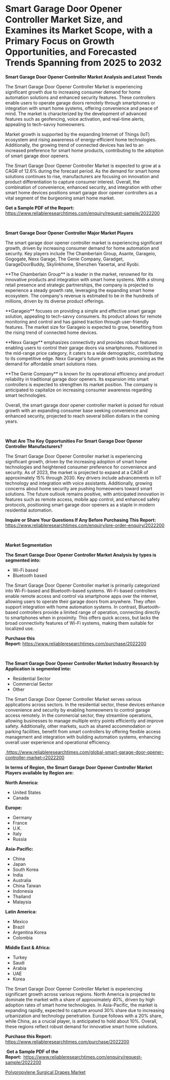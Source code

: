 <p><h1>Smart Garage Door Opener Controller Market Size, and Examines its Market Scope, with a Primary Focus on Growth Opportunities, and Forecasted Trends Spanning from 2025 to 2032</h1></p><p><strong>Smart Garage Door Opener Controller Market Analysis and Latest Trends</strong></p>
<p><p>The Smart Garage Door Opener Controller Market is experiencing significant growth due to increasing consumer demand for home automation solutions and enhanced security features. These controllers enable users to operate garage doors remotely through smartphones or integration with smart home systems, offering convenience and peace of mind. The market is characterized by the development of advanced features such as geofencing, voice activation, and real-time alerts, appealing to tech-savvy homeowners.</p><p>Market growth is supported by the expanding Internet of Things (IoT) ecosystem and rising awareness of energy-efficient home technologies. Additionally, the growing trend of connected devices has led to an increased preference for smart home products, contributing to the adoption of smart garage door openers.</p><p>The Smart Garage Door Opener Controller Market is expected to grow at a CAGR of 12.6% during the forecast period. As the demand for smart home solutions continues to rise, manufacturers are focusing on innovation and product differentiation to capture consumer interest. Overall, the combination of convenience, enhanced security, and integration with other smart home devices positions smart garage door opener controllers as a vital segment of the burgeoning smart home market.</p></p>
<p><strong>Get a Sample PDF of the Report:&nbsp;</strong> <a href="https://www.reliableresearchtimes.com/enquiry/request-sample/2022200?utm_campaign=2042&utm_medium=2&utm_source=Github&utm_content=ia&utm_term=29032025&utm_id=smart-garage-door-opener-controller">https://www.reliableresearchtimes.com/enquiry/request-sample/2022200</a></p>
<p>&nbsp;</p>
<p><strong>Smart Garage Door Opener Controller Major Market Players</strong></p>
<p><p>The smart garage door opener controller market is experiencing significant growth, driven by increasing consumer demand for home automation and security. Key players include The Chamberlain Group, Asante, Garageio, Gogogate, Nexx Garage, The Genie Company, Garadget, GarageDoorBuddy, Skylinkhome, Shenzhen Yaoertai, and Ryobi.</p><p>**The Chamberlain Group** is a leader in the market, renowned for its innovative products and integration with smart home systems. With a strong retail presence and strategic partnerships, the company is projected to experience a steady growth rate, leveraging the expanding smart home ecosystem. The company's revenue is estimated to be in the hundreds of millions, driven by its diverse product offerings.</p><p>**Garageio** focuses on providing a simple and effective smart garage solution, appealing to tech-savvy consumers. Its product allows for remote monitoring and control and has gained traction through user-friendly features. The market size for Garageio is expected to grow, benefiting from the rising trend of connected home devices.</p><p>**Nexx Garage** emphasizes connectivity and provides robust features enabling users to control their garage doors via smartphones. Positioned in the mid-range price category, it caters to a wide demographic, contributing to its competitive edge. Nexx Garage's future growth looks promising as the demand for affordable smart solutions rises.</p><p>**The Genie Company** is known for its operational efficiency and product reliability in traditional garage door openers. Its expansion into smart controllers is expected to strengthen its market position. The company is anticipated to capitalize on increasing consumer awareness regarding smart technologies.</p><p>Overall, the smart garage door opener controller market is poised for robust growth with an expanding consumer base seeking convenience and enhanced security, projected to reach several billion dollars in the coming years.</p></p>
<p>&nbsp;</p>
<p><strong>What Are The Key Opportunities For Smart Garage Door Opener Controller Manufacturers?</strong></p>
<p><p>The Smart Garage Door Opener Controller market is experiencing significant growth, driven by the increasing adoption of smart home technologies and heightened consumer preference for convenience and security. As of 2023, the market is projected to expand at a CAGR of approximately 15% through 2030. Key drivers include advancements in IoT technology and integration with voice assistants. Additionally, growing concerns about home security are pushing homeowners toward smart solutions. The future outlook remains positive, with anticipated innovation in features such as remote access, mobile app control, and enhanced safety protocols, positioning smart garage door openers as a staple in modern residential automation.</p></p>
<p><strong>Inquire or Share Your Questions If Any Before Purchasing This Report:</strong> <a href="https://www.reliableresearchtimes.com/enquiry/pre-order-enquiry/2022200?utm_campaign=2042&utm_medium=2&utm_source=Github&utm_content=ia&utm_term=29032025&utm_id=smart-garage-door-opener-controller">https://www.reliableresearchtimes.com/enquiry/pre-order-enquiry/2022200</a></p>
<p>&nbsp;</p>
<p><strong>Market Segmentation</strong></p>
<p><strong>The Smart Garage Door Opener Controller Market Analysis by types is segmented into:</strong></p>
<p><ul><li>Wi-Fi based</li><li>Bluetooth based</li></ul></p>
<p><p>The Smart Garage Door Opener Controller market is primarily categorized into Wi-Fi-based and Bluetooth-based systems. Wi-Fi-based controllers enable remote access and control via smartphone apps over the internet, allowing users to operate their garage doors from anywhere. They often support integration with home automation systems. In contrast, Bluetooth-based controllers provide a limited range of operation, connecting directly to smartphones when in proximity. This offers quick access, but lacks the broad connectivity features of Wi-Fi systems, making them suitable for localized use.</p></p>
<p><strong>Purchase this Report:&nbsp;</strong><a href="https://www.reliableresearchtimes.com/purchase/2022200?utm_campaign=2042&utm_medium=2&utm_source=Github&utm_content=ia&utm_term=29032025&utm_id=smart-garage-door-opener-controller">https://www.reliableresearchtimes.com/purchase/2022200</a></p>
<p>&nbsp;</p>
<p><strong>The Smart Garage Door Opener Controller Market Industry Research by Application is segmented into:</strong></p>
<p><ul><li>Residential Sector</li><li>Commercial Sector</li><li>Other</li></ul></p>
<p><p>The Smart Garage Door Opener Controller Market serves various applications across sectors. In the residential sector, these devices enhance convenience and security by enabling homeowners to control garage access remotely. In the commercial sector, they streamline operations, allowing businesses to manage multiple entry points efficiently and improve safety. Additionally, other markets, such as shared accommodation or parking facilities, benefit from smart controllers by offering flexible access management and integration with building automation systems, enhancing overall user experience and operational efficiency.</p></p>
<p><a href="https://www.reliableresearchtimes.com/global-smart-garage-door-opener-controller-market-r2022200?utm_campaign=2042&utm_medium=2&utm_source=Github&utm_content=ia&utm_term=29032025&utm_id=smart-garage-door-opener-controller">&nbsp;https://www.reliableresearchtimes.com/global-smart-garage-door-opener-controller-market-r2022200</a></p>
<p><strong>In terms of Region, the Smart Garage Door Opener Controller Market Players available by Region are:</strong></p>
<p>
    <p> <strong> North America: </strong>
        <ul>
            <li>United States</li>
            <li>Canada</li>
        </ul>
        </p> 
    <p> <strong> Europe: </strong>
        <ul>
            <li>Germany</li>
            <li>France</li>
            <li>U.K.</li>
            <li>Italy</li>
            <li>Russia</li>
        </ul>
        </p> 
    <p> <strong> Asia-Pacific: </strong>
        <ul>
            <li>China</li>
            <li>Japan</li>
            <li>South Korea</li>
            <li>India</li>
            <li>Australia</li>
            <li>China Taiwan</li>
            <li>Indonesia</li>
            <li>Thailand</li>
            <li>Malaysia</li>
        </ul>
        </p> 
    <p> <strong> Latin America: </strong>
        <ul>
            <li>Mexico</li>
            <li>Brazil</li>
            <li>Argentina Korea</li>
            <li>Colombia</li>
        </ul>
        </p> 
    <p> <strong> Middle East & Africa: </strong>
        <ul>
            <li>Turkey</li>
            <li>Saudi</li>
            <li>Arabia</li>
            <li>UAE</li>
            <li>Korea</li>
        </ul>
    </p>
    </p>
<p><p>The Smart Garage Door Opener Controller Market is experiencing significant growth across various regions. North America is projected to dominate the market with a share of approximately 40%, driven by high adoption rates of smart home technologies. In Asia-Pacific, the market is expanding rapidly, expected to capture around 30% share due to increasing urbanization and technology penetration. Europe follows with a 20% share, while China, as a crucial player, is anticipated to hold about 10%. Overall, these regions reflect robust demand for innovative smart home solutions.</p></p>
<p><strong>Purchase this Report: </strong><a href="https://www.reliableresearchtimes.com/purchase/2022200?utm_campaign=2042&utm_medium=2&utm_source=Github&utm_content=ia&utm_term=29032025&utm_id=smart-garage-door-opener-controller">https://www.reliableresearchtimes.com/purchase/2022200</a></p>
<p>&nbsp;<strong>Get a Sample PDF of the Report:&nbsp;&nbsp;</strong><a href="https://www.reliableresearchtimes.com/enquiry/request-sample/2022200?utm_campaign=2042&utm_medium=2&utm_source=Github&utm_content=ia&utm_term=29032025&utm_id=smart-garage-door-opener-controller">https://www.reliableresearchtimes.com/enquiry/request-sample/2022200</a></p>
<p><strong></strong></p>
<p><p><a href="https://github.com/mookiesville/Market-Research-Report-List-1/blob/main/polypropylene-surgical-drapes-market.md?utm_campaign=2042&utm_medium=2&utm_source=Github&utm_content=ia&utm_term=29032025&utm_id=smart-garage-door-opener-controller">Polypropylene Surgical Drapes Market</a></p></p>